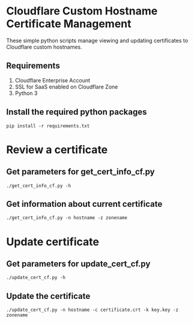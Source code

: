 # Cloudflare Custom Hostname Certificate Management
These simple python scripts manage viewing and updating certificates to Cloudflare custom hostnames. 

## Requirements

1. Cloudflare Enterprise Account
2. SSL for SaaS enabled on Cloudflare Zone
3. Python 3

## Install the required python packages
`pip install -r requirements.txt`

# Review a certificate

## Get parameters for get_cert_info_cf.py
`./get_cert_info_cf.py -h`

## Get information about current certificate
`./get_cert_info_cf.py -n hostname -z zonename`

# Update certificate

## Get parameters for update_cert_cf.py
`./update_cert_cf.py -h`

## Update the certificate
`./update_cert_cf.py -n hostname -c certificate.crt -k key.key -z zonename`
